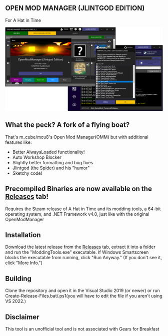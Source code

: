 ## OPEN MOD MANAGER (JLINTGOD EDITION)
For A Hat in Time

![Screenshot](https://github.com/jlintgod1/OpenModManager/blob/b5f67b73575d3211a87dc4e6f378d54650f321c7/GitHubAssets/OMMScreenshot.png)

What the peck? A fork of a flying boat?
---
That's m_cube/mcu8's Open Mod Manager(OMM) but with additional features like:
 - Better AlwaysLoaded functionality!
 - Auto Workshop Blocker
 - Slightly better formatting and bug fixes
 - Jlintgod (the Spider) and his "humor"
 - Sketchy code!

Precompiled Binaries are now available on the [Releases](https://github.com/jlintgod1/OpenModManager/releases/latest) tab!
---
Requires the Steam release of A Hat in Time and its modding tools, a 64-bit operating system, and .NET Framework v4.0, just like with the original OpenModManager

Installation
---
Download the latest release from the [Releases](https://github.com/jlintgod1/OpenModManager/releases/latest) tab, extract it into a folder and run the "ModdingTools.exe" executable. If Windows Smartscreen blocks the executable from running, click "Run Anyway." (If you don't see it, click "More Info.")

Building
---
Clone the repository and open it in the Visual Studio 2019 (or newer) or run Create-Release-Files.bat/.ps1(you will have to edit the file if you aren't using VS 2022.)

Disclaimer
---
This tool is an unofficial tool and is not associated with Gears for Breakfast
